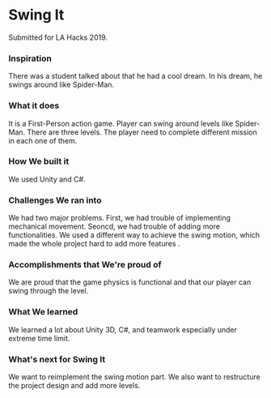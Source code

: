 # Swing It
Submitted for LA Hacks 2019.

### Inspiration
There was a student talked about that he had a cool dream. In his dream, he swings around like Spider-Man.

### What it does
It is a First-Person action game. Player can swing around levels like Spider-Man. There are three levels. The player need to complete different mission in each one of them.

### How We built it
We used Unity and C#.

### Challenges We ran into
We had two major problems. First, we had trouble of implementing mechanical movement. Seoncd, we had trouble of adding more functionalities. We used a different way to achieve the swing motion, which made the whole project hard to add more features .  

### Accomplishments that We're proud of
We are proud that the game physics is functional and that our player can swing through the level.

### What We learned
We learned a lot about Unity 3D, C#, and teamwork especially under extreme time limit.

### What's next for Swing It
We want to reimplement the swing motion part. We also want to restructure the project design and add more levels. 

